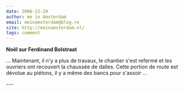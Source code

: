 ```yaml
---
date: 2006-12-20
author: me in Amsterdam
email: meinamsterdam@blog.re
site: http://meinamsterdam.nl/
tags: comment
---
```


<!-- TB -->
<p><strong>Noël sur Ferdinand Bolstraat</strong></p>
<p>... Maintenant, il n'y a plus de travaux, le chantier s'est refermé et les ouvriers ont recouvert la chaussée de dalles. Cette portion de route est dévolue au piétons, il y a même des bancs pour s'assoir ...</p>
---